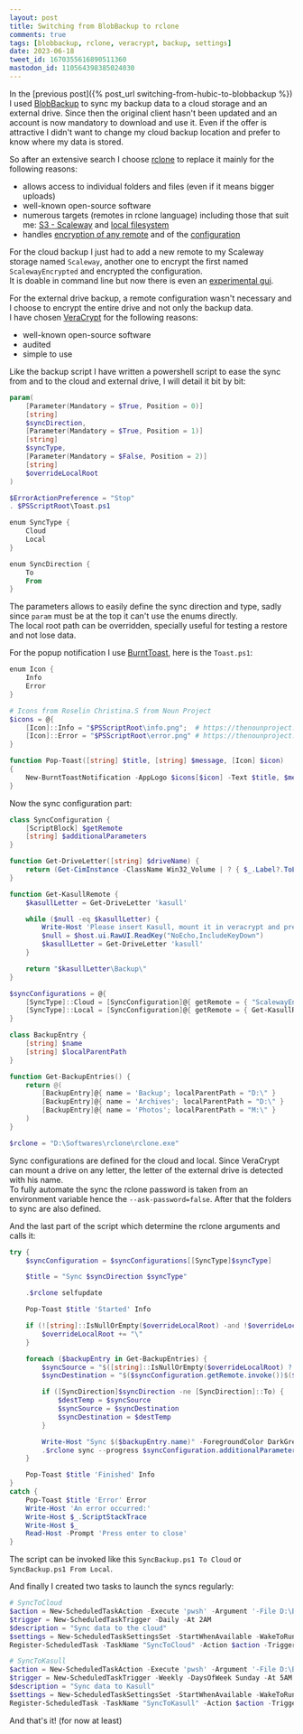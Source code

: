 ```yaml
---
layout: post
title: Switching from BlobBackup to rclone
comments: true
tags: [blobbackup, rclone, veracrypt, backup, settings]
date: 2023-06-18
tweet_id: 1670355616890511360
mastodon_id: 110564398385024030
---
```


In the [previous post]({% post_url switching-from-hubic-to-blobbackup %}) I used [BlobBackup](https://blobbackup.com/) to sync my backup data to a cloud storage and an external drive. Since then the original client hasn't been updated and an account is now mandatory to download and use it. Even if the offer is attractive I didn't want to change my cloud backup location and prefer to know where my data is stored.

So after an extensive search I choose [rclone](https://rclone.org/) to replace it mainly for the following reasons:
- allows access to individual folders and files (even if it means bigger uploads)
- well-known open-source software
- numerous targets (remotes in rclone language) including those that suit me: [S3 - Scaleway](https://rclone.org/s3/#scaleway) and [local filesystem](https://rclone.org/local/)
- handles [encryption of any remote](https://rclone.org/crypt/) and of the [configuration](https://rclone.org/docs/#configuration-encryption)

For the cloud backup I just had to add a new remote to my Scaleway storage named `Scaleway`, another one to encrypt the first named `ScalewayEncrypted` and encrypted the configuration.  
It is doable in command line but now there is even an [experimental gui](https://rclone.org/gui/).

For the external drive backup, a remote configuration wasn't necessary and I choose to encrypt the entire drive and not only the backup data.  
I have chosen [VeraCrypt](https://veracrypt.fr/en/) for the following reasons:
- well-known open-source software
- audited
- simple to use

Like the backup script I have written a powershell script to ease the sync from and to the cloud and external drive, I will detail it bit by bit:
```powershell
param(
    [Parameter(Mandatory = $True, Position = 0)]
    [string]
    $syncDirection,
    [Parameter(Mandatory = $True, Position = 1)]
    [string]
    $syncType,
    [Parameter(Mandatory = $False, Position = 2)]
    [string]
    $overrideLocalRoot
)

$ErrorActionPreference = "Stop"
. $PSScriptRoot\Toast.ps1

enum SyncType {
    Cloud
    Local
}

enum SyncDirection {
    To
    From
}
```
The parameters allows to easily define the sync direction and type, sadly since `param` must be at the top it can't use the enums directly.  
The local root path can be overridden, specially useful for testing a restore and not lose data.  

For the popup notification I use [BurntToast](https://github.com/Windos/BurntToast), here is the `Toast.ps1`:
```powershell
enum Icon {
    Info
    Error
}

# Icons from Roselin Christina.S from Noun Project
$icons = @{
    [Icon]::Info = "$PSScriptRoot\info.png";  # https://thenounproject.com/icon/info-1156901/
    [Icon]::Error = "$PSScriptRoot\error.png" # https://thenounproject.com/icon/error-1156903/
}

function Pop-Toast([string] $title, [string] $message, [Icon] $icon)
{
    New-BurntToastNotification -AppLogo $icons[$icon] -Text $title, $message
}
```

Now the sync configuration part:
```powershell
class SyncConfiguration {
    [ScriptBlock] $getRemote
    [string] $additionalParameters
}

function Get-DriveLetter([string] $driveName) {
    return (Get-CimInstance -ClassName Win32_Volume | ? { $_.Label?.ToLower() -eq $driveName }).DriveLetter
}

function Get-KasullRemote {
    $kasullLetter = Get-DriveLetter 'kasull'

    while ($null -eq $kasullLetter) {
        Write-Host 'Please insert Kasull, mount it in veracrypt and press a key' -ForegroundColor DarkGreen
        $null = $host.ui.RawUI.ReadKey("NoEcho,IncludeKeyDown")
        $kasullLetter = Get-DriveLetter 'kasull'
    }

    return "$kasullLetter\Backup\"
}

$syncConfigurations = @{
    [SyncType]::Cloud = [SyncConfiguration]@{ getRemote = { "ScalewayEncrypted:rclone/" }; additionalParameters = "--ask-password=false" };
    [SyncType]::Local = [SyncConfiguration]@{ getRemote = { Get-KasullRemote } }
}

class BackupEntry {
    [string] $name
    [string] $localParentPath
}

function Get-BackupEntries() {
    return @(
        [BackupEntry]@{ name = 'Backup'; localParentPath = "D:\" }
        [BackupEntry]@{ name = 'Archives'; localParentPath = "D:\" }
        [BackupEntry]@{ name = 'Photos'; localParentPath = "M:\" }
    )
}

$rclone = "D:\Softwares\rclone\rclone.exe"
```
Sync configurations are defined for the cloud and local. Since VeraCrypt can mount a drive on any letter, the letter of the external drive is detected with his name.  
To fully automate the sync the rclone password is taken from an environment variable hence the `--ask-password=false`.
After that the folders to sync are also defined.

And the last part of the script which determine the rclone arguments and calls it:
```powershell
try {
    $syncConfiguration = $syncConfigurations[[SyncType]$syncType]

    $title = "Sync $syncDirection $syncType"

    .$rclone selfupdate

    Pop-Toast $title 'Started' Info

    if (![string]::IsNullOrEmpty($overrideLocalRoot) -and !$overrideLocalRoot.EndsWith("\")) {
        $overrideLocalRoot += "\"
    }

    foreach ($backupEntry in Get-BackupEntries) {
        $syncSource = "$([string]::IsNullOrEmpty($overrideLocalRoot) ? $backupEntry.localParentPath : $overrideLocalRoot)$($backupEntry.name)"
        $syncDestination = "$($syncConfiguration.getRemote.invoke())$($backupEntry.name)"

        if ([SyncDirection]$syncDirection -ne [SyncDirection]::To) {
            $destTemp = $syncSource
            $syncSource = $syncDestination
            $syncDestination = $destTemp
        }

        Write-Host "Sync $($backupEntry.name)" -ForegroundColor DarkGreen
        .$rclone sync --progress $syncConfiguration.additionalParameters $syncSource $syncDestination
    }

    Pop-Toast $title 'Finished' Info
}
catch {
    Pop-Toast $title 'Error' Error
    Write-Host 'An error occurred:'
    Write-Host $_.ScriptStackTrace
    Write-Host $_
    Read-Host -Prompt 'Press enter to close'
}
```
The script can be invoked like this `SyncBackup.ps1 To Cloud` or `SyncBackup.ps1 From Local`.

And finally I created two tasks to launch the syncs regularly:
```powershell
# SyncToCloud
$action = New-ScheduledTaskAction -Execute 'pwsh' -Argument '-File D:\Backup\Scripts\SyncBackup.ps1 To Cloud'
$trigger = New-ScheduledTaskTrigger -Daily -At 2AM
$description = "Sync data to the cloud"
$settings = New-ScheduledTaskSettingsSet -StartWhenAvailable -WakeToRun
Register-ScheduledTask -TaskName "SyncToCloud" -Action $action -Trigger $trigger -Description $description -RunLevel Highest -Settings $settings

# SyncToKasull
$action = New-ScheduledTaskAction -Execute 'pwsh' -Argument '-File D:\Backup\Scripts\SyncBackup.ps1 To Local'
$trigger = New-ScheduledTaskTrigger -Weekly -DaysOfWeek Sunday -At 5AM
$description = "Sync data to Kasull"
$settings = New-ScheduledTaskSettingsSet -StartWhenAvailable -WakeToRun
Register-ScheduledTask -TaskName "SyncToKasull" -Action $action -Trigger $trigger -Description $description -RunLevel Highest -Settings $settings
```

And that's it! (for now at least)